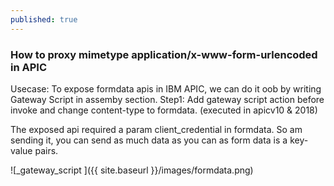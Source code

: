 ```yaml
---
published: true
---
```

### How to proxy mimetype application/x-www-form-urlencoded in APIC

Usecase: To expose formdata apis in IBM APIC, we can do it oob by writing Gateway Script in assemby section.
 Step1: Add gateway script action before invoke and change content-type to formdata. (executed in apicv10 & 2018)
 
 The exposed api required a param client_credential in formdata. So am sending it, you can send as much data as you can as form data is a key-value pairs.


![_gateway_script ]({{ site.baseurl }}/images/formdata.png)


